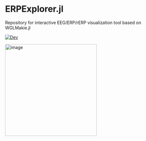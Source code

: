 # ERPExplorer.jl
Repository for interactive EEG/ERP/rERP visualization tool based on WGLMakie.jl

[![Dev](https://img.shields.io/badge/docs-dev-blue.svg)](https://s-ccs.github.io/ERPExplorer.jl/dev)

<img src="https://github.com/user-attachments/assets/59dec7c8-ebb9-4bd1-af55-a50c95709411" alt="image" height="300">
